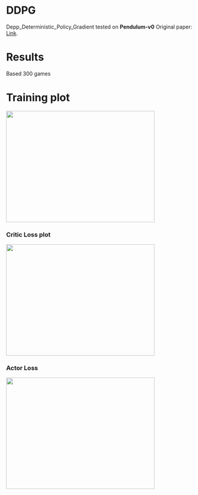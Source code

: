 # DDPG
Depp_Deterministic_Policy_Gradient
tested on **Pendulum-v0**
Original paper: 
[Link](https://arxiv.org/abs/1509.02971).

# Results 
Based 300 games


# Training plot
<!---
your comment goes here ![IMAGE_DESCRIPTION](plots/Training.PNG)
and here ![IMAGE_DESCRIPTION](plots/Histogram.png)
![Alt Text](plots/gif.gif)
-->
<img src="plots/Figure_3.PNG" width="400" height="300">

### Critic Loss plot
<img src="plots/Figure_1.PNG" width="400" height="300">

### Actor Loss 
<img src="plots/Figure_2.PNG" width="400" height="300">




